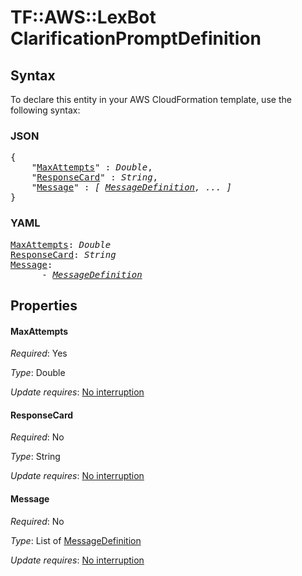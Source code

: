 # TF::AWS::LexBot ClarificationPromptDefinition

## Syntax

To declare this entity in your AWS CloudFormation template, use the following syntax:

### JSON

<pre>
{
    "<a href="#maxattempts" title="MaxAttempts">MaxAttempts</a>" : <i>Double</i>,
    "<a href="#responsecard" title="ResponseCard">ResponseCard</a>" : <i>String</i>,
    "<a href="#message" title="Message">Message</a>" : <i>[ <a href="messagedefinition.md">MessageDefinition</a>, ... ]</i>
}
</pre>

### YAML

<pre>
<a href="#maxattempts" title="MaxAttempts">MaxAttempts</a>: <i>Double</i>
<a href="#responsecard" title="ResponseCard">ResponseCard</a>: <i>String</i>
<a href="#message" title="Message">Message</a>: <i>
      - <a href="messagedefinition.md">MessageDefinition</a></i>
</pre>

## Properties

#### MaxAttempts

_Required_: Yes

_Type_: Double

_Update requires_: [No interruption](https://docs.aws.amazon.com/AWSCloudFormation/latest/UserGuide/using-cfn-updating-stacks-update-behaviors.html#update-no-interrupt)

#### ResponseCard

_Required_: No

_Type_: String

_Update requires_: [No interruption](https://docs.aws.amazon.com/AWSCloudFormation/latest/UserGuide/using-cfn-updating-stacks-update-behaviors.html#update-no-interrupt)

#### Message

_Required_: No

_Type_: List of <a href="messagedefinition.md">MessageDefinition</a>

_Update requires_: [No interruption](https://docs.aws.amazon.com/AWSCloudFormation/latest/UserGuide/using-cfn-updating-stacks-update-behaviors.html#update-no-interrupt)


